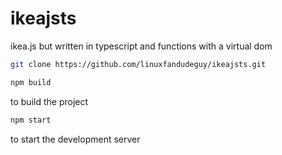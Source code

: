 # ikeajsts

ikea.js but written in typescript and functions with a virtual dom

```bash
git clone https://github.com/linuxfandudeguy/ikeajsts.git
```

```bash
npm build
```
to build the project

```bash
npm start
```
to start the development server
